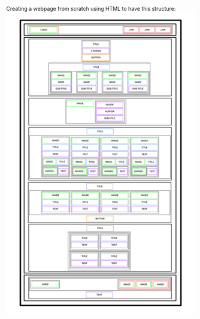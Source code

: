 Creating a webpage from scratch using HTML to have this structure:
![Alt text](../imgs/structure.jpeg)